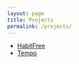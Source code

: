 ```yaml
---
layout: page
title: Projects
permalink: /projects/
---
```


- [HabitFree](http://habitfree.org/)
- [Tempo](https://github.com/narthur/tempo)
